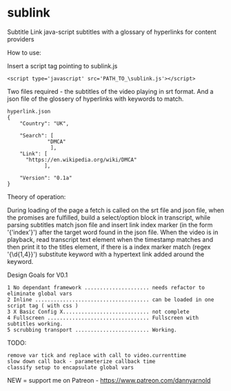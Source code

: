 # sublink
Subtitle Link java-script subtitles with a glossary of hyperlinks for content providers

How to use:

Insert a script tag pointing to sublink.js 

    <script type='javascript' src='PATH_TO_\sublink.js'></script>

Two files required - the subtitles of the video playing in srt format. And a json file of the glossery of hyperlinks with keywords to match.

    hyperlink.json
    {
        "Country": "UK",

        "Search": [
                 "DMCA"
                  ],
        "Link": [
          "https://en.wikipedia.org/wiki/DMCA"
                ],

        "Version": "0.1a"
    }

Theory of operation:

During loading of the page a fetch is called on the srt file and json file, when the promises are fulfilled, build a select/option block in transcript, while parsing subtitles match json file and insert link index marker (in the form '{'index'}') after the target word found in the json file.
When the video is in playback, read transcript text element when the timestamp matches and then print it to the titles element, if there is a index marker match (regex '\{\d{1,4}\}') substitute keyword with a hypertext link added around the keyword.

Design Goals for V0.1

    1 No dependant framework ..................... needs refactor to eliminate global vars
    2 Inline ..................................... can be loaded in one script tag ( with css )
    3 X Basic Config X............................ not complete
    4 Fullscreen ................................. Fullscreen with subtitles working.
    5 scrubbing transport ........................ Working.

TODO:
 
    remove var tick and replace with call to video.currenttime
    slow down call back - parameterize callback time
    classify setup to encapsulate global vars 





NEW = support me on Patreon - https://www.patreon.com/dannyarnold